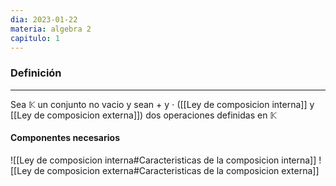 ```yaml
---
dia: 2023-01-22
materia: algebra 2
capitulo: 1
---
```

### Definición
---
Sea $\mathbb{K}$  un conjunto no vacio y sean $+$ y $\cdot$ ([[Ley de composicion interna]] y [[Ley de composicion externa]]) dos operaciones definidas en $\mathbb{K}$

#### Componentes necesarios
![[Ley de composicion interna#Caracteristicas de la composicion interna]] ![[Ley de composicion externa#Caracteristicas de la composicion externa]]
